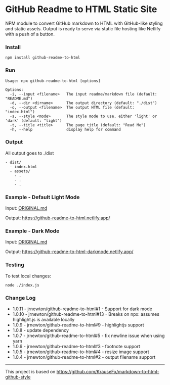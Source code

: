 # GitHub Readme to HTML Static Site

NPM module to convert GitHub markdown to HTML with GitHub-like styling and static assets. Output is ready to serve via static file hosting like Netlify with a push of a button.

### Install

```
npm install github-readme-to-html
```

### Run

```
Usage: npx github-readme-to-html [options]

Options:
  -i, --input <filename>   The input readme/markdown file (default: "README.md")
  -d, --dir <dirname>      The output directory (default: "./dist")
  -o, --output <filename>  The output HTML file (default: "index.html")
  -s, --style <mode>       The style mode to use, either 'light' or 'dark' (default: "light")
  -t, --title <title>      The page title (default: "Read Me")
  -h, --help               display help for command
```

### Output

All output goes to ./dist

```
- dist/
  - index.html
  - assets/
    - .
    - .
    - .
```

### Example - Default Light Mode

Input: [ORIGINAL.md](ORIGINAL.md)

Output: https://github-readme-to-html.netlify.app/

### Example - Dark Mode

Input: [ORIGINAL.md](ORIGINAL.md)

Output: https://github-readme-to-html-darkmode.netlify.app/

### Testing
To test local changes:
```
node ./index.js 
```

### Change Log
- 1.0.11 - jrnewton/github-readme-to-html#1 - Support for dark mode
- 1.0.10 - jrnewton/github-readme-to-html#13 - Breaks on npx: assumes highlight.js is available locally
- 1.0.9  - jrnewton/github-readme-to-html#9 - highlightjs support
- 1.0.8  - update dependency
- 1.0.7  - jrnewton/github-readme-to-html#5 - fix newline issue when using yarn
- 1.0.6  - jrnewton/github-readme-to-html#3 - footnote support
- 1.0.5  - jrnewton/github-readme-to-html#4 - resize image support
- 1.0.4  - jrnewton/github-readme-to-html#2 - output filename support

---

This project is based on https://github.com/KrauseFx/markdown-to-html-github-style
